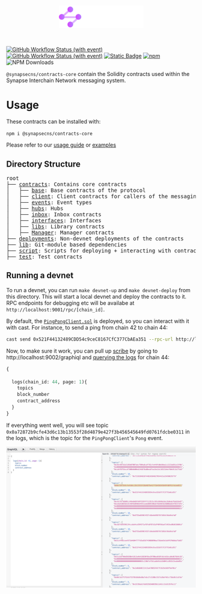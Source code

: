 <br/>
<p align="center">
<a href="https://interchain.synapseprotocol.com/" target="_blank">
<img src="https://raw.githubusercontent.com/synapsecns/sanguine/master/assets/interchain-logo.svg" width="225" alt="Synapse Interchain logo">
</a>
</p>
<br/>

[![GitHub Workflow Status (with event)](https://img.shields.io/github/actions/workflow/status/synapsecns/sanguine/foundry-tests.yml?style=flat-square&label=Forge%20Tests)](https://github.com/synapsecns/sanguine/actions/workflows/foundry-tests.yml)
[![GitHub Workflow Status (with event)](https://img.shields.io/github/actions/workflow/status/synapsecns/sanguine/solidity.yml?style=flat-square&label=Slither)](https://github.com/synapsecns/sanguine/actions/workflows/solidity.yml)
[![Static Badge](https://img.shields.io/badge/Forge-Docs-f?style=flat-square&logo=gitbook)](https://interchain-contracts.synapseprotocol.com/)
[![npm](https://img.shields.io/npm/v/%40synapsecns%2Fcontracts-core?style=flat-square)](https://www.npmjs.com/package/@synapsecns/contracts-core)
![NPM Downloads](https://img.shields.io/npm/dy/%40synapsecns%2Fcontracts-core)

`@synapsecns/contracts-core` contain the Solidity contracts used within the Synapse Interchain Network messaging system.

# Usage

These contracts can be installed with:

`npm i @synapsecns/contracts-core`

Please refer to our [usage guide](https://docs.synapseprotocol.com/synapse-interchain-network-sin/build-on-the-synapse-interchain-network) or [examples](contracts/client/TestClient.sol)

## Directory Structure

<pre>
root
├── <a href="./contracts">contracts</a>: Contains core contracts
│   ├── <a href="./contracts/base">base</a>: Base contracts of the protocol
│   ├── <a href="./contracts/client">client</a>: Client contracts for callers of the messaging system.
│   ├── <a href="./contracts/events">events</a>: Event types
│   ├── <a href="./contracts/hubs">hubs</a>: Hubs
│   ├── <a href="./contracts/inbox">inbox</a>: Inbox contracts
│   ├── <a href="./contracts/interfaces">interfaces</a>: Interfaces
│   ├── <a href="./contracts/libs">libs</a>: Library contracts
│   ├── <a href="./contracts/manager">Manager</a>: Manager contracts
├── <a href="./deployments">deployments</a>: Non-devnet deployments of the contracts
├── <a href="./lib">lib</a>: Git-module based dependencies
├── <a href="./script">script</a>: Scripts for deploying + interacting with contracts
├── <a href="./test">test</a>: Test contracts
</pre>


## Running a devnet

<!-- TODO: this doesn't belong here -->

To run a devnet, you can run `make devnet-up` and `make devnet-deploy` from this directory. This will start a local devnet and deploy the contracts to it. RPC endpoints for debugging etc will be availabe at `http://localhost:9001/rpc/[chain_id]`.

By default, the [`PingPongClient.sol`](contracts/client/PingPongClient.sol) is deployed, so you can interact with it with cast. For instance, to send a ping from chain 42 to chain 44:

```bash
cast send 0x521F44132489CDD54c9ceC8167CfC377CbAEa351 --rpc-url http://localhost:9001/rpc/42 --private-key 0x526db1890baf94e82162f17f25ad769eb7f981272d8d99c527ea1af443c2d0cc "doPing(uint32,address,uint16)" 44 0x521F44132489CDD54c9ceC8167CfC377CbAEa351 1
```

Now, to make sure it work, you can pull up [scribe](../../services/scribe/) by going to http://localhost:9002/graphiql and [querying the logs](http://localhost:9002/graphiql?query=%7B%0A%20%20%0A%20%20logs(chain_id%3A%2044%2C%20page%3A%201)%7B%0A%20%20%20%20topics%0A%20%20%20%20receipt%0A%20%20%20%20block_number%0A%20%20%7D%0A%7D) for chain 44:


```graphql
{

  logs(chain_id: 44, page: 1){
    topics
    block_number
    contract_address
  }
}
```

If everything went well, you will see topic `0x0a72872b9cfe43d6c13b13553f28d4879e427f3b456545649fd0761fdcbe0311` in the logs, which is the topic for the `PingPongClient`'s `Pong` event.

![graphql screenshot](./assets/screenshot.png)

